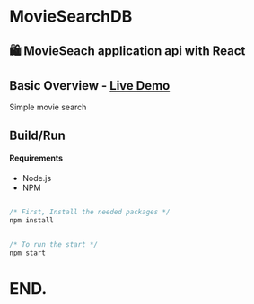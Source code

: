 # MovieSearchDB
## 🛍️ MovieSeach application api with React
## Basic Overview - [Live Demo](https://moviesee.herokuapp.com/)

Simple movie search

## Build/Run

#### Requirements

- Node.js
- NPM

```javascript

/* First, Install the needed packages */
npm install


/* To run the start */
npm start


```
# END.

